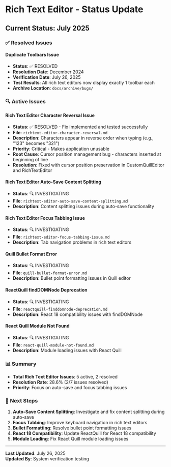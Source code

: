 # Rich Text Editor - Status Update

## Current Status: July 2025

### ✅ Resolved Issues

#### Duplicate Toolbars Issue
- **Status**: ✅ RESOLVED
- **Resolution Date**: December 2024
- **Verification Date**: July 26, 2025
- **Test Results**: All rich text editors now display exactly 1 toolbar each
- **Archive Location**: `docs/archive/bugs/`

### 🔍 Active Issues

#### Rich Text Editor Character Reversal Issue
- **Status**: ✅ RESOLVED - Fix implemented and tested successfully
- **File**: `richtext-editor-character-reversal.md`
- **Description**: Characters appear in reverse order when typing (e.g., "123" becomes "321")
- **Priority**: Critical - Makes application unusable
- **Root Cause**: Cursor position management bug - characters inserted at beginning of line
- **Resolution**: Fixed with cursor position preservation in CustomQuillEditor and RichTextEditor

#### Rich Text Editor Auto-Save Content Splitting
- **Status**: 🔍 INVESTIGATING
- **File**: `richtext-editor-auto-save-content-splitting.md`
- **Description**: Content splitting issues during auto-save functionality

#### Rich Text Editor Focus Tabbing Issue
- **Status**: 🔍 INVESTIGATING
- **File**: `richtext-editor-focus-tabbing-issue.md`
- **Description**: Tab navigation problems in rich text editors

#### Quill Bullet Format Error
- **Status**: 🔍 INVESTIGATING
- **File**: `quill-bullet-format-error.md`
- **Description**: Bullet point formatting issues in Quill editor

#### ReactQuill findDOMNode Deprecation
- **Status**: 🔍 INVESTIGATING
- **File**: `reactquill-finddomnode-deprecation.md`
- **Description**: React 18 compatibility issues with findDOMNode

#### React Quill Module Not Found
- **Status**: 🔍 INVESTIGATING
- **File**: `react-quill-module-not-found.md`
- **Description**: Module loading issues with React Quill

### 📊 Summary

- **Total Rich Text Editor Issues**: 5 active, 2 resolved
- **Resolution Rate**: 28.6% (2/7 issues resolved)
- **Priority**: Focus on auto-save and focus tabbing issues

### 🔄 Next Steps

1. **Auto-Save Content Splitting**: Investigate and fix content splitting during auto-save
2. **Focus Tabbing**: Improve keyboard navigation in rich text editors
3. **Bullet Formatting**: Resolve bullet point formatting issues
4. **React 18 Compatibility**: Update ReactQuill for React 18 compatibility
5. **Module Loading**: Fix React Quill module loading issues

---

**Last Updated**: July 26, 2025  
**Updated By**: System verification testing 
